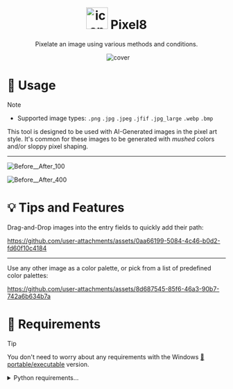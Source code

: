 
<h1 align="center">
  <img src="https://github.com/user-attachments/assets/24299630-81ff-4a10-a40e-f31cf25a447e" alt="icon" width="50">
  Pixel8
</h1>

<p align="center">Pixelate an image using various methods and conditions.</p>

<p align="center">
  <img src="https://github.com/user-attachments/assets/79d7fc5c-33e2-4067-9788-e959a086a6ca" alt="cover">
</p>

# 📝 Usage

> [!NOTE]
>  - Supported image types: `.png` `.jpg` `.jpeg` `.jfif` `.jpg_large` `.webp` `.bmp`

This tool is designed to be used with AI-Generated images in the pixel art style. It's common for these images to be generated with *mushed* colors and/or sloppy pixel shaping.


---
![Before__After_100](https://github.com/user-attachments/assets/7f83550c-0176-4131-a378-cb0ff169085a)

![Before__After_400](https://github.com/user-attachments/assets/58413593-61ce-424b-989b-257c862fd8c3)


# 💡 Tips and Features


Drag-and-Drop images into the entry fields to quickly add their path:

https://github.com/user-attachments/assets/0aa66199-5084-4c46-b0d2-fd60f10c4184

---

Use any other image as a color palette, or pick from a list of predefined color palettes:

https://github.com/user-attachments/assets/8d687545-85f6-46a3-90b7-742a6b634b7a



# 🚩 Requirements

> [!TIP]
> You don't need to worry about any requirements with the Windows [💾portable/executable]() version.

<details>
  <summary>Python requirements...</summary>
  
**Python 3.10+**

You will need `Pillow`, `NumPy`, `TkinterDnD2`, and `scikit-learn`:
- `pip install pillow numpy tkinterdnd2 scikit-learn`

</details>
